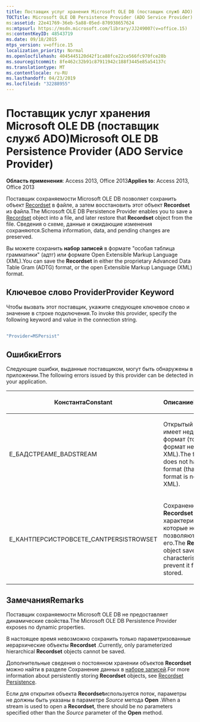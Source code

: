 ```yaml
---
title: Поставщик услуг хранения Microsoft OLE DB (поставщик служб ADO)
TOCTitle: Microsoft OLE DB Persistence Provider (ADO Service Provider)
ms:assetid: 22e41769-36eb-5a88-05ed-870938657624
ms:mtpsurl: https://msdn.microsoft.com/library/JJ249007(v=office.15)
ms:contentKeyID: 48543719
ms.date: 09/18/2015
mtps_version: v=office.15
localization_priority: Normal
ms.openlocfilehash: 4045445120d42f1ca88fce22ce566fc970fce28b
ms.sourcegitcommit: 8fe462c32b91c87911942c188f3445e85a54137c
ms.translationtype: MT
ms.contentlocale: ru-RU
ms.lasthandoff: 04/23/2019
ms.locfileid: "32288955"
---
```

# <a name="microsoft-ole-db-persistence-provider-ado-service-provider"></a><span data-ttu-id="d8470-102">Поставщик услуг хранения Microsoft OLE DB (поставщик служб ADO)</span><span class="sxs-lookup"><span data-stu-id="d8470-102">Microsoft OLE DB Persistence Provider (ADO Service Provider)</span></span>


<span data-ttu-id="d8470-103">**Область применения**: Access 2013, Office 2013</span><span class="sxs-lookup"><span data-stu-id="d8470-103">**Applies to**: Access 2013, Office 2013</span></span> 

<span data-ttu-id="d8470-104">Поставщик сохраняемости Microsoft OLE DB позволяет сохранить объект [Recordset](recordset-object-ado.md) в файле, а затем восстановить этот объект **Recordset** из файла.</span><span class="sxs-lookup"><span data-stu-id="d8470-104">The Microsoft OLE DB Persistence Provider enables you to save a [Recordset](recordset-object-ado.md) object into a file, and later restore that **Recordset** object from the file.</span></span> <span data-ttu-id="d8470-105">Сведения о схеме, данные и ожидающие изменения сохраняются.</span><span class="sxs-lookup"><span data-stu-id="d8470-105">Schema information, data, and pending changes are preserved.</span></span>

<span data-ttu-id="d8470-106">Вы можете сохранить **набор записей** в формате "особая таблица грамматики" (адтг) или формате Open Extensible Markup Language (XML).</span><span class="sxs-lookup"><span data-stu-id="d8470-106">You can save the **Recordset** in either the proprietary Advanced Data Table Gram (ADTG) format, or the open Extensible Markup Language (XML) format.</span></span>

## <a name="provider-keyword"></a><span data-ttu-id="d8470-107">Ключевое слово Provider</span><span class="sxs-lookup"><span data-stu-id="d8470-107">Provider Keyword</span></span>

<span data-ttu-id="d8470-108">Чтобы вызвать этот поставщик, укажите следующее ключевое слово и значение в строке подключения.</span><span class="sxs-lookup"><span data-stu-id="d8470-108">To invoke this provider, specify the following keyword and value in the connection string.</span></span>

```vb 
 
"Provider=MSPersist" 
```

## <a name="errors"></a><span data-ttu-id="d8470-109">Ошибки</span><span class="sxs-lookup"><span data-stu-id="d8470-109">Errors</span></span>

<span data-ttu-id="d8470-110">Следующие ошибки, выданные поставщиком, могут быть обнаружены в приложении.</span><span class="sxs-lookup"><span data-stu-id="d8470-110">The following errors issued by this provider can be detected in your application.</span></span>

<table>
<colgroup>
<col style="width: 50%" />
<col style="width: 50%" />
</colgroup>
<thead>
<tr class="header">
<th><p><span data-ttu-id="d8470-111">Константа</span><span class="sxs-lookup"><span data-stu-id="d8470-111">Constant</span></span></p></th>
<th><p><span data-ttu-id="d8470-112">Описание</span><span class="sxs-lookup"><span data-stu-id="d8470-112">Description</span></span></p></th>
</tr>
</thead>
<tbody>
<tr class="odd">
<td><p><span data-ttu-id="d8470-113">Е_БАДСТРЕАМ</span><span class="sxs-lookup"><span data-stu-id="d8470-113">E_BADSTREAM</span></span></p></td>
<td><p><span data-ttu-id="d8470-114">Открытый файл имеет недопустимый формат (то есть формат не АДТГ или XML).</span><span class="sxs-lookup"><span data-stu-id="d8470-114">The file opened does not have a valid format (that is, the format is not ADTG or XML).</span></span></p></td>
</tr>
<tr class="even">
<td><p><span data-ttu-id="d8470-115">Е_КАНТПЕРСИСТРОВСЕТ</span><span class="sxs-lookup"><span data-stu-id="d8470-115">E_CANTPERSISTROWSET</span></span></p></td>
<td><p><span data-ttu-id="d8470-116">Сохраненный объект <strong>Recordset</strong> имеет характеристики, которые не позволяют сохранить его.</span><span class="sxs-lookup"><span data-stu-id="d8470-116">The <strong>Recordset</strong> object saved has characteristics that prevent it from being stored.</span></span></p></td>
</tr>
</tbody>
</table>


## <a name="remarks"></a><span data-ttu-id="d8470-117">Замечания</span><span class="sxs-lookup"><span data-stu-id="d8470-117">Remarks</span></span>

<span data-ttu-id="d8470-118">Поставщик сохраняемости Microsoft OLE DB не предоставляет динамические свойства.</span><span class="sxs-lookup"><span data-stu-id="d8470-118">The Microsoft OLE DB Persistence Provider exposes no dynamic properties.</span></span>

<span data-ttu-id="d8470-119">В настоящее время невозможно сохранить только параметризованные иерархические объекты **Recordset** .</span><span class="sxs-lookup"><span data-stu-id="d8470-119">Currently, only parameterized hierarchical **Recordset** objects cannot be saved.</span></span>

<span data-ttu-id="d8470-120">Дополнительные сведения о постоянном хранении объектов **Recordset** можно найти в разделе Сохранение данных в [наборе записей](more-about-recordset-persistence.md).</span><span class="sxs-lookup"><span data-stu-id="d8470-120">For more information about persistently storing **Recordset** objects, see [Recordset Persistence](more-about-recordset-persistence.md).</span></span>

<span data-ttu-id="d8470-121">Если для открытия объекта **Recordset**используется поток, параметры не должны быть указаны в параметре *Source* метода **Open** .</span><span class="sxs-lookup"><span data-stu-id="d8470-121">When a stream is used to open a **Recordset**, there should be no parameters specified other than the *Source* parameter of the **Open** method.</span></span>


